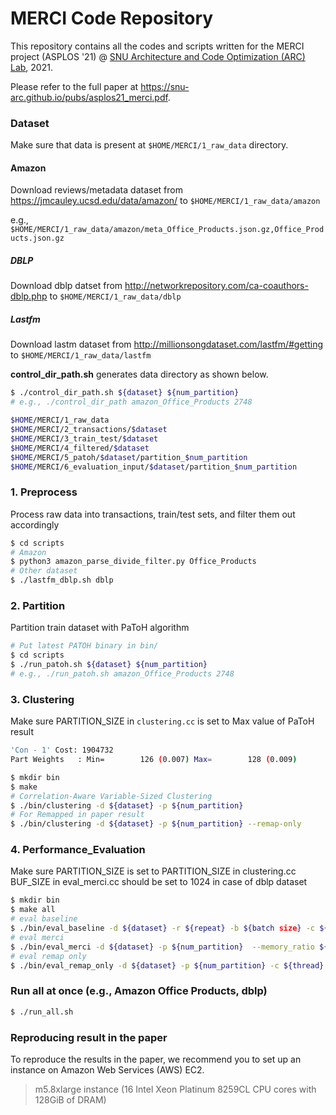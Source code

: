 # MERCI Code Repository

This repository contains all the codes and scripts written for the MERCI project (ASPLOS '21) @ [SNU Architecture and Code Optimization (ARC) Lab](http://arc.snu.ac.kr), 2021.

Please refer to the full paper at https://snu-arc.github.io/pubs/asplos21_merci.pdf.
<br />

### Dataset
Make sure that data is present at `$HOME/MERCI/1_raw_data` directory.
#### Amazon
Download reviews/metadata dataset from https://jmcauley.ucsd.edu/data/amazon/ to `$HOME/MERCI/1_raw_data/amazon`

e.g., `$HOME/MERCI/1_raw_data/amazon/meta_Office_Products.json.gz,Office_Products.json.gz` 
##### DBLP
Download dblp datset from http://networkrepository.com/ca-coauthors-dblp.php to `$HOME/MERCI/1_raw_data/dblp`
##### Lastfm
Download lastm dataset from http://millionsongdataset.com/lastfm/#getting to `$HOME/MERCI/1_raw_data/lastfm`

**control_dir_path.sh** generates data directory as shown below.
```bash
$ ./control_dir_path.sh ${dataset} ${num_partition}
# e.g., ./control_dir_path amazon_Office_Products 2748
```

```bash
$HOME/MERCI/1_raw_data
$HOME/MERCI/2_transactions/$dataset
$HOME/MERCI/3_train_test/$dataset
$HOME/MERCI/4_filtered/$dataset
$HOME/MERCI/5_patoh/$dataset/partition_$num_partition
$HOME/MERCI/6_evaluation_input/$dataset/partition_$num_partition
```

### 1. Preprocess
Process raw data into transactions, train/test sets, and filter them out accordingly
```bash
$ cd scripts
# Amazon
$ python3 amazon_parse_divide_filter.py Office_Products
# Other dataset
$ ./lastfm_dblp.sh dblp
```

### 2. Partition
Partition train dataset with PaToH algorithm
```bash
# Put latest PATOH binary in bin/
$ cd scripts
$ ./run_patoh.sh ${dataset} ${num_partition}
# e.g., ./run_patoh.sh amazon_Office_Products 2748
```

### 3. Clustering
Make sure PARTITION_SIZE in `clustering.cc` is set to Max value of PaToH result
```bash
'Con - 1' Cost: 1904732
Part Weights   : Min=        126 (0.007) Max=        128 (0.009)
```
```bash
$ mkdir bin
$ make
# Correlation-Aware Variable-Sized Clustering
$ ./bin/clustering -d ${dataset} -p ${num_partition}
# For Remapped in paper result
$ ./bin/clustering -d ${dataset} -p ${num_partition} --remap-only
```

### 4. Performance_Evaluation
Make sure PARTITION_SIZE is set to PARTITION_SIZE in clustering.cc 
BUF_SIZE in eval_merci.cc should be set to 1024 in case of dblp dataset

```bash
$ mkdir bin
$ make all
# eval baseline
$ ./bin/eval_baseline -d ${dataset} -r ${repeat} -b ${batch size} -c ${thread}
# eval merci
$ ./bin/eval_merci -d ${dataset} -p ${num_partition}  --memory_ratio ${mem} -c ${thread} -r ${repeat}
# eval remap only
$ ./bin/eval_remap_only -d ${dataset} -p ${num_partition} -c ${thread} -r ${repeat}
```

### Run all at once (e.g., Amazon Office Products, dblp)
```bash
$ ./run_all.sh
```

### Reproducing result in the paper
To reproduce the results in the paper, we recommend you to set up an instance on Amazon Web Services (AWS) EC2.
> m5.8xlarge instance (16 Intel Xeon Platinum 8259CL CPU cores with 128GiB of DRAM)
